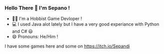 ### Hello There 👋 I'm Sepano ! 
- 👨‍💻 I'm a Hobbist Game Devloper !
- 💻 I used Java alot lately but I have a very good experiance with Python and C# 😃
- 😄 Pronouns: He/Him !

I have some games here and some on https://itch.io/Sepandi
